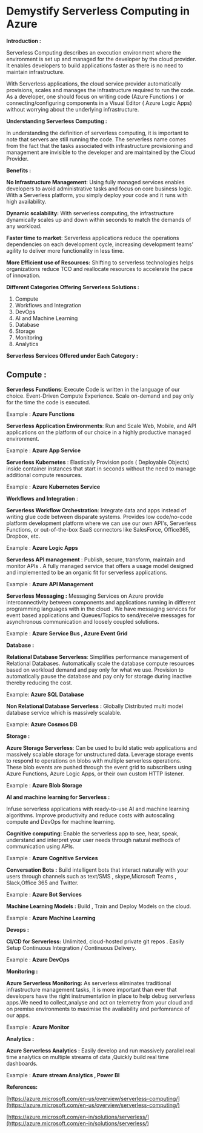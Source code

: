 # Demystify Serverless Computing in Azure

**Introduction :**

Serverless Computing describes an execution environment where the environment is set up and managed for the developer by the cloud provider. It enables developers to build applications faster as there is no need to maintain infrastructure.

With Serverless applications, the cloud service provider automatically provisions, scales and manages the infrastructure required to run the code. As a developer, one should focus on writing code (Azure Functions ) or connecting/configuring components in a Visual Editor ( Azure Logic Apps) without worrying about the underlying infrastructure.

**Understanding Serverless Computing :**

In understanding the definition of serverless computing, it is important to note that servers are still running the code. The serverless name comes from the fact that the tasks associated with infrastructure provisioning and management are invisible to the developer and are maintained by the Cloud Provider.

**Benefits :**

**No Infrastructure Management**: Using fully managed services enables developers to avoid administrative tasks and focus on core business logic. With a Serverless platform, you simply deploy your code and it runs with high availability.

**Dynamic scalability:** With serverless computing, the infrastructure dynamically scales up and down within seconds to match the demands of any workload.

**Faster time to market**: Serverless applications reduce the operations dependencies on each development cycle, increasing development teams’ agility to deliver more functionality in less time.

**More Efficient use of Resources:** Shifting to serverless technologies helps organizations reduce TCO and reallocate resources to accelerate the pace of innovation.

**Different Categories Offering Serverless Solutions :**

1.  Compute
2.  Workflows and Integration
3.  DevOps
4.  AI and Machine Learning
5.  Database
6.  Storage
7.  Monitoring
8.  Analytics

**Serverless Services Offered under Each Category :**

## **Compute :**

**Serverless Functions**: Execute Code is written in the language of our choice. Event-Driven Compute Experience. Scale on-demand and pay only for the time the code is executed.

Example : **Azure Functions**

**Serverless Application Environments**: Run and Scale Web, Mobile, and API applications on the platform of our choice in a highly productive managed environment.

Example : **Azure App Service**

**Serverless Kubernetes** : Elastically Provision pods ( Deployable Objects) inside container instances that start in seconds without the need to manage additional compute resources.

Example : **Azure Kubernetes Service**

**Workflows and Integration** :

**Serverless Workflow Orchestration**: Integrate data and apps instead of writing glue code between disparate systems. Provides low code/no-code platform development platform where we can use our own API's, Serverless Functions, or out-of-the-box SaaS connectors like SalesForce, Office365, Dropbox, etc.

Example : **Azure Logic Apps**

**Serverless API management** : Publish, secure, transform, maintain and monitor APIs . A fully managed service that offers a usage model designed and implemented to be an organic fit for serverless applications.

Example : **Azure API Management**

**Serverless Messaging :** Messaging Services on Azure provide interconnectivity between components and applications running in different programming languages with in the cloud . We have messaging services for event based applications and Queues/Topics to send/receive messages for asynchronous communication and loosely coupled solutions.

Example : **Azure Service Bus , Azure Event Grid**

**Database :**

**Relational Database Serverless**: Simplifies performance management of Relational Databases. Automatically scale the database compute resources based on workload demand and pay only for what we use. Provision to automatically pause the database and pay only for storage during inactive thereby reducing the cost.

Example: **Azure SQL Database**

**Non Relational Database Serverless :** Globally Distributed multi model database service which is massively scalable.

Example: **Azure Cosmos DB**

**Storage :**

**Azure Storage Serverless**: Can be used to build static web applications and massively scalable storage for unstructured data. Leverage storage events to respond to operations on blobs with multiple serverless operations. These blob events are pushed through the event grid to subscribers using Azure Functions, Azure Logic Apps, or their own custom HTTP listener.

Example : **Azure Blob Storage**

**AI and machine learning for Serverless :**

Infuse serverless applications with ready-to-use AI and machine learning algorithms. Improve productivity and reduce costs with autoscaling compute and DevOps for machine learning.

**Cognitive computing**: Enable the serverless app to see, hear, speak, understand and interpret your user needs through natural methods of communication using APIs.

Example : **Azure Cognitive Services**

**Conversation Bots :** Build intelligent bots that interact naturally with your users through channels such as text/SMS , skype,Microsoft Teams , Slack,Office 365 and Twitter.

Example : **Azure Bot Services**

**Machine Learning Models :** Build , Train and Deploy Models on the cloud.

Example : **Azure Machine Learning**

**Devops :**

**CI/CD for Serverless:** Unlimited, cloud-hosted private git repos . Easily Setup Continuous Integration / Continuous Delivery.

Example : **Azure DevOps**

**Monitoring :**

**Azure Serverless Monitoring:** As serverless eliminates traditional infrastructure management tasks, it is more important than ever that developers have the right instrumentation in place to help debug serverless apps.We need to collect,analyse and act on telemetry from your cloud and on premise environments to maximise the availability and perfomrance of our apps.

Example : **Azure Monitor**

**Analytics :**

**Azure Serverless Analytics :** Easily develop and run massively parallel real time analytics on multiple streams of data ,Quickly build real time dashboards.

Example : **Azure stream Analytics , Power BI**

**References:**

[https://azure.microsoft.com/en-us/overview/serverless-computing/](https://azure.microsoft.com/en-us/overview/serverless-computing/)

[https://azure.microsoft.com/en-in/solutions/serverless/](https://azure.microsoft.com/en-in/solutions/serverless/)